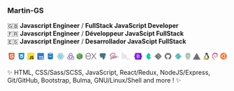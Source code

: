 ### Martin-GS

🇬🇧 __Javascript Engineer__ / __FullStack JavaScript Developer__  
🇫🇷 __Javascript Engineer__ / __Développeur JavaScipt FullStack__  
🇪🇸 __Javascript Engineer__ / __Desarrollador JavaScipt FullStack__  

![skills](https://github.com/Martin-GS/Martin-GS/blob/main/images/skills.png)

✨ HTML, CSS/Sass/SCSS, JavaScript, React/Redux, NodeJS/Express, Git/GitHub, Bootstrap, Bulma, GNU/Linux/Shell and more ! ✨
